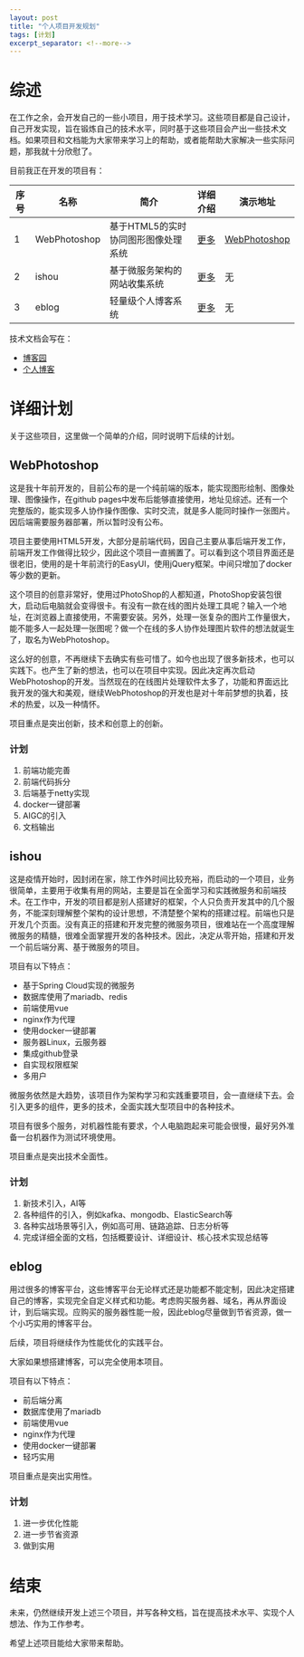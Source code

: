 ```yaml
---
layout: post
title: "个人项目开发规划"
tags: [计划]
excerpt_separator: <!--more-->
---
```


# 综述
在工作之余，会开发自己的一些小项目，用于技术学习。这些项目都是自己设计，自己开发实现，旨在锻炼自己的技术水平，同时基于这些项目会产出一些技术文档。如果项目和文档能为大家带来学习上的帮助，或者能帮助大家解决一些实际问题，那我就十分欣慰了。

目前我正在开发的项目有：<!--more-->

| 序号 | 名称 | 简介 | 详细介绍 | 演示地址 |
| ---- | ---- | ---- | ---- | ---- |
| 1 | WebPhotoshop | 基于HTML5的实时协同图形图像处理系统 | <a href="https://github.com/leanfish2011/WebPhotoshop-Simple" target="_blank">更多</a> | <a href="https://leanfish2011.github.io/WebPhotoshop-Simple" target="_blank">WebPhotoshop</a> |
| 2 | ishou | 基于微服务架构的网站收集系统 | <a href="https://leanfish2011.github.io/ishou-resource" target="_blank">更多</a> | 无 |
| 3 | eblog | 轻量级个人博客系统 | <a href="https://leanfish2011.github.io/eblog-resource" target="_blank">更多</a> | 无 |

技术文档会写在：
- <a href="https://www.cnblogs.com/leanfish" target="_blank">博客园</a>
- <a href="https://leanfish2011.github.io" target="_blank">个人博客</a>

# 详细计划
关于这些项目，这里做一个简单的介绍，同时说明下后续的计划。

## WebPhotoshop
这是我十年前开发的，目前公布的是一个纯前端的版本，能实现图形绘制、图像处理、图像操作，在github pages中发布后能够直接使用，地址见综述。还有一个完整版的，能实现多人协作操作图像、实时交流，就是多人能同时操作一张图片。因后端需要服务器部署，所以暂时没有公布。

项目主要使用HTML5开发，大部分是前端代码，因自己主要从事后端开发工作，前端开发工作做得比较少，因此这个项目一直搁置了。可以看到这个项目界面还是很老旧，使用的是十年前流行的EasyUI，使用jQuery框架。中间只增加了docker等少数的更新。

这个项目的创意非常好，使用过PhotoShop的人都知道，PhotoShop安装包很大，启动后电脑就会变得很卡。有没有一款在线的图片处理工具呢？输入一个地址，在浏览器上直接使用，不需要安装。另外，处理一张复杂的图片工作量很大，能不能多人一起处理一张图呢？做一个在线的多人协作处理图片软件的想法就诞生了，取名为WebPhotoshop。

这么好的创意，不再继续下去确实有些可惜了。如今也出现了很多新技术，也可以实践下。也产生了新的想法，也可以在项目中实现。因此决定再次启动WebPhotoshop的开发。当然现在的在线图片处理软件太多了，功能和界面远比我开发的强大和美观，继续WebPhotoshop的开发也是对十年前梦想的执着，技术的热爱，以及一种情怀。

项目重点是突出创新，技术和创意上的创新。

### 计划
1. 前端功能完善
2. 前端代码拆分
3. 后端基于netty实现
4. docker一键部署
5. AIGC的引入
6. 文档输出

## ishou
这是疫情开始时，因封闭在家，除工作外时间比较充裕，而启动的一个项目，业务很简单，主要用于收集有用的网站，主要是旨在全面学习和实践微服务和前端技术。在工作中，开发的项目都是别人搭建好的框架，个人只负责开发其中的几个服务，不能深刻理解整个架构的设计思想，不清楚整个架构的搭建过程。前端也只是开发几个页面。没有真正的搭建和开发完整的微服务项目，很难站在一个高度理解微服务的精髓，很难全面掌握开发的各种技术。因此，决定从零开始，搭建和开发一个前后端分离、基于微服务的项目。

项目有以下特点：
- 基于Spring Cloud实现的微服务
- 数据库使用了mariadb、redis
- 前端使用vue
- nginx作为代理
- 使用docker一键部署
- 服务器Linux，云服务器
- 集成github登录
- 自实现权限框架
- 多用户

微服务依然是大趋势，该项目作为架构学习和实践重要项目，会一直继续下去。会引入更多的组件，更多的技术，全面实践大型项目中的各种技术。

项目有很多个服务，对机器性能有要求，个人电脑跑起来可能会很慢，最好另外准备一台机器作为测试环境使用。

项目重点是突出技术全面性。

### 计划
1. 新技术引入，AI等
2. 各种组件的引入，例如kafka、mongodb、ElasticSearch等
3. 各种实战场景等引入，例如高可用、链路追踪、日志分析等
4. 完成详细全面的文档，包括概要设计、详细设计、核心技术实现总结等

## eblog
用过很多的博客平台，这些博客平台无论样式还是功能都不能定制，因此决定搭建自己的博客，实现完全自定义样式和功能。考虑购买服务器、域名，再从界面设计，到后端实现。应购买的服务器性能一般，因此eblog尽量做到节省资源，做一个小巧实用的博客平台。

后续，项目将继续作为性能优化的实践平台。

大家如果想搭建博客，可以完全使用本项目。

项目有以下特点：
- 前后端分离
- 数据库使用了mariadb
- 前端使用vue
- nginx作为代理
- 使用docker一键部署
- 轻巧实用

项目重点是突出实用性。

### 计划
1. 进一步优化性能
2. 进一步节省资源
3. 做到实用

# 结束
未来，仍然继续开发上述三个项目，并写各种文档，旨在提高技术水平、实现个人想法、作为工作参考。

希望上述项目能给大家带来帮助。